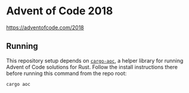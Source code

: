 # Advent of Code 2018

https://adventofcode.com/2018

## Running

This repository setup depends on [`cargo-aoc`](https://github.com/gobanos/cargo-aoc), a helper library for running Advent of Code solutions for Rust. Follow the install instructions there before running this command from the repo root:

```bash
cargo aoc
```
